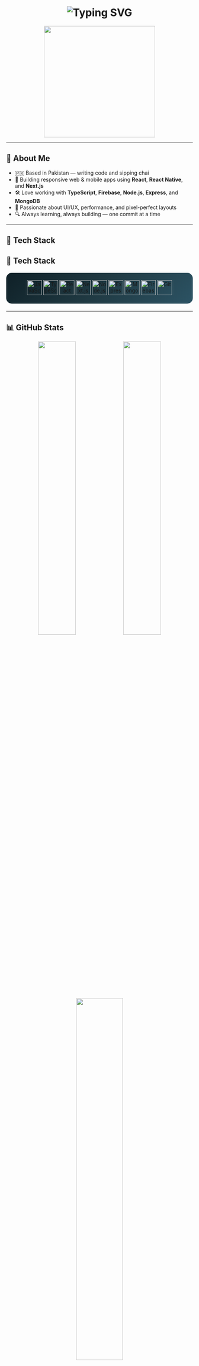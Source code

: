 <!-- Profile README for Usman -->

<h1 align="center">
  <img src="https://readme-typing-svg.herokuapp.com?font=Fira+Code&weight=700&size=24&pause=1000&color=00FFFF&center=true&vCenter=true&width=550&lines=Hi+%F0%9F%91%8B%2C+I'm+Usman;Web+%26+Mobile+App+Developer;React+%7C+React+Native+%7C+Next.js;Crafting+Clean+Code+and+Beautiful+UIs!" alt="Typing SVG" />
</h1>

<p align="center">
  <img src="https://media.giphy.com/media/qgQUggAC3Pfv687qPC/giphy.gif" width="300" />
</p>

---

## 🧠 About Me

- 🇵🇰 Based in Pakistan — writing code and sipping chai  
- 🧩 Building responsive web & mobile apps using **React**, **React Native**, and **Next.js**  
- 🛠️ Love working with **TypeScript**, **Firebase**, **Node.js**, **Express**, and **MongoDB**  
- 🎨 Passionate about UI/UX, performance, and pixel-perfect layouts  
- 🔍 Always learning, always building — one commit at a time

---

## 🚀 Tech Stack
<h2>🚀 Tech Stack</h2>

  <div align="center" style="background: linear-gradient(135deg, #0f2027, #203a43, #2c5364); padding: 20px; border-radius: 15px; margin: 20px 0;">
  <!-- JavaScript -->
  <img src="https://cdn.jsdelivr.net/gh/devicons/devicon/icons/javascript/javascript-original.svg" width="40" title="JavaScript" />
  
  <!-- TypeScript -->
  <img src="https://cdn.jsdelivr.net/gh/devicons/devicon/icons/typescript/typescript-original.svg" width="40" title="TypeScript" />
  
  <!-- React -->
  <img src="https://cdn.jsdelivr.net/gh/devicons/devicon/icons/react/react-original.svg" width="40" title="React" />

  <!-- Next.js (white logo SVG) -->
  <img src="https://upload.wikimedia.org/wikipedia/commons/8/8e/Nextjs-logo.svg" width="40" title="Next.js" />

  <!-- Node.js -->
  <img src="https://cdn.jsdelivr.net/gh/devicons/devicon/icons/nodejs/nodejs-original.svg" width="40" title="Node.js" />
  
  <!-- Express.js (white PNG) -->
  <img src="https://upload.wikimedia.org/wikipedia/commons/6/64/Expressjs.png" width="40" title="Express.js" />

  <!-- MongoDB -->
  <img src="https://cdn.jsdelivr.net/gh/devicons/devicon/icons/mongodb/mongodb-original.svg" width="40" title="MongoDB" />

  <!-- Firebase -->
  <img src="https://cdn.jsdelivr.net/gh/devicons/devicon/icons/firebase/firebase-plain.svg" width="40" title="Firebase" />

  <!-- Git -->
  <img src="https://cdn.jsdelivr.net/gh/devicons/devicon/icons/git/git-original.svg" width="40" title="Git" />
</div>


---

## 📊 GitHub Stats

<p align="center">
  <img src="https://github-readme-stats.vercel.app/api?username=Usman22209&show_icons=true&theme=tokyonight" width="45%" />
  <img src="https://streak-stats.demolab.com/?user=Usman22209&theme=tokyonight" width="45%" />
</p>

<p align="center">
  <img src="https://github-readme-stats.vercel.app/api/top-langs/?username=Usman22209&layout=compact&theme=tokyonight" width="50%" />
</p>

---

## 📬 Contact Me

<p align="center">
  <a href="mailto:usman.shafiq.dev@gmail.com">
    <img src="https://img.shields.io/badge/Gmail-usman.shafiq.dev@gmail.com-D14836?style=for-the-badge&logo=gmail&logoColor=white" />
  </a>
  <a href="https://www.linkedin.com/in/Usman22209" target="_blank">
    <img src="https://img.shields.io/badge/LinkedIn-Usman-blue?style=for-the-badge&logo=linkedin&logoColor=white" />
  </a>
</p>

---

<p align="center">
  <img src="https://readme-typing-svg.herokuapp.com?font=Fira+Code&size=22&pause=1000&color=F700FF&center=true&vCenter=true&width=435&lines=Thanks+for+visiting+my+profile!;Have+a+productive+day!+🚀" alt="Typing SVG" />
</p>
